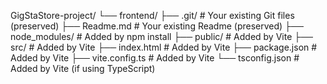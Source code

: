 GigStaStore-project/
└── frontend/
    ├── .git/                 # Your existing Git files (preserved)
    ├── Readme.md             # Your existing Readme (preserved)
    ├── node_modules/         # Added by npm install
    ├── public/               # Added by Vite
    ├── src/                  # Added by Vite
    ├── index.html            # Added by Vite
    ├── package.json          # Added by Vite
    ├── vite.config.ts        # Added by Vite
    └── tsconfig.json         # Added by Vite (if using TypeScript)